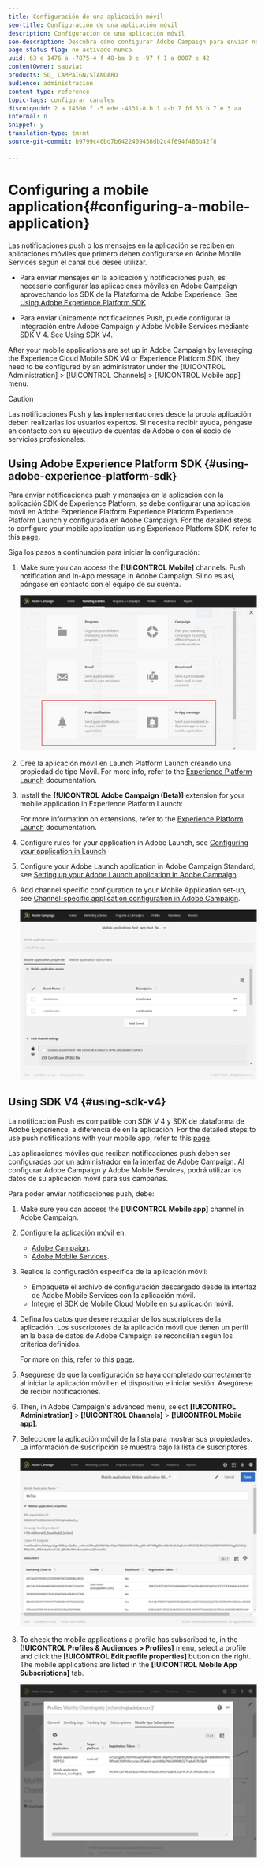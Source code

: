 ```yaml
---
title: Configuración de una aplicación móvil
seo-title: Configuración de una aplicación móvil
description: Configuración de una aplicación móvil
seo-description: Descubra cómo configurar Adobe Campaign para enviar notificaciones push o mensajes en la aplicación mediante SDK V 4 o SDK de plataforma de Experience Platform.
page-status-flag: no activado nunca
uuid: 63 e 1476 a -7875-4 f 48-ba 9 e -97 f 1 a 0007 e 42
contentOwner: sauviat
products: SG_ CAMPAIGN/STANDARD
audience: administración
content-type: reference
topic-tags: configurar canales
discoiquuid: 2 a 14500 f -5 ede -4131-8 b 1 a-b 7 fd 65 b 7 e 3 aa
internal: n
snippet: y
translation-type: tm+mt
source-git-commit: b9799c40bd7b6422409456db2c4f694f486b42f8

---
```



# Configuring a mobile application{#configuring-a-mobile-application}

Las notificaciones push o los mensajes en la aplicación se reciben en aplicaciones móviles que primero deben configurarse en Adobe Mobile Services según el canal que desee utilizar.

* Para enviar mensajes en la aplicación y notificaciones push, es necesario configurar las aplicaciones móviles en Adobe Campaign aprovechando los SDK de la Plataforma de Adobe Experience. See [Using Adobe Experience Platform SDK](#using-adobe-experience-platform-sdk).

* Para enviar únicamente notificaciones Push, puede configurar la integración entre Adobe Campaign y Adobe Mobile Services mediante SDK V 4. See [Using SDK V4](#using-sdk-v4).

After your mobile applications are set up in Adobe Campaign by leveraging the Experience Cloud Mobile SDK V4 or Experience Platform SDK, they need to be configured by an administrator under the [!UICONTROL Administration] &gt; [!UICONTROL Channels] &gt; [!UICONTROL Mobile app] menu.

>[!CAUTION]
>
>Las notificaciones Push y las implementaciones desde la propia aplicación deben realizarlas los usuarios expertos. Si necesita recibir ayuda, póngase en contacto con su ejecutivo de cuentas de Adobe o con el socio de servicios profesionales.

## Using Adobe Experience Platform SDK {#using-adobe-experience-platform-sdk}

Para enviar notificaciones push y mensajes en la aplicación con la aplicación SDK de Experience Platform, se debe configurar una aplicación móvil en Adobe Experience Platform Experience Platform Experience Platform Launch y configurada en Adobe Campaign. For the detailed steps to configure your mobile application using Experience Platform SDK, refer to this [page](https://helpx.adobe.com/campaign/kb/configuring-app-sdkv4.html).

Siga los pasos a continuación para iniciar la configuración:

1. Make sure you can access the **[!UICONTROL Mobile]** channels: Push notification and In-App message in Adobe Campaign. Si no es así, póngase en contacto con el equipo de su cuenta.

   ![](assets/launch_1.png)

1. Cree la aplicación móvil en Launch Platform Launch creando una propiedad de tipo Móvil. For more info, refer to the [Experience Platform Launch](https://aep-sdks.gitbook.io/docs/getting-started/create-a-mobile-property#create-a-new-mobile-property) documentation.
1. Install the **[!UICONTROL Adobe Campaign (Beta)]** extension for your mobile application in Experience Platform Launch:

   For more information on extensions, refer to the [Experience Platform Launch](https://aep-sdks.gitbook.io/docs/using-mobile-extensions/adobe-campaign-standard-beta) documentation.

1. Configure rules for your application in Adobe Launch, see [Configuring your application in Launch](https://helpx.adobe.com/campaign/kb/configuring-app-sdk.html#ConfiguringyourapplicationinLaunch)
1. Configure your Adobe Launch application in Adobe Campaign Standard, see [Setting up your Adobe Launch application in Adobe Campaign](https://helpx.adobe.com/campaign/kb/configuring-app-sdk.html#SettingupyourAdobeLaunchapplicationinAdobeCampaign).
1. Add channel specific configuration to your Mobile Application set-up, see [Channel-specific application configuration in Adobe Campaign](https://helpx.adobe.com/campaign/kb/configuring-app-sdk.html#ChannelspecificapplicationconfigurationinAdobeCampaign).

   ![](assets/launch_2.png)

## Using SDK V4 {#using-sdk-v4}

La notificación Push es compatible con SDK V 4 y SDK de plataforma de Adobe Experience, a diferencia de en la aplicación. For the detailed steps to use push notifications with your mobile app, refer to this [page](https://helpx.adobe.com/campaign/kb/configuring-app-sdkv4.html).

Las aplicaciones móviles que reciban notificaciones push deben ser configuradas por un administrador en la interfaz de Adobe Campaign. Al configurar Adobe Campaign y Adobe Mobile Services, podrá utilizar los datos de su aplicación móvil para sus campañas.

Para poder enviar notificaciones push, debe:

1. Make sure you can access the **[!UICONTROL Mobile app]** channel in Adobe Campaign.
1. Configure la aplicación móvil en:

   * [Adobe Campaign](https://helpx.adobe.com/campaign/kb/configuring-app-sdkv4.html#SettingupamobileapplicationinAdobeCampaign).
   * [Adobe Mobile Services](https://helpx.adobe.com/campaign/kb/configuring-app-sdkv4.html#ConfiguringamobileapplicationinAdobeMobileServices).

1. Realice la configuración específica de la aplicación móvil:

   * Empaquete el archivo de configuración descargado desde la interfaz de Adobe Mobile Services con la aplicación móvil.
   * Integre el SDK de Mobile Cloud Mobile en su aplicación móvil.

1. Defina los datos que desee recopilar de los suscriptores de la aplicación. Los suscriptores de la aplicación móvil que tienen un perfil en la base de datos de Adobe Campaign se reconcilian según los criterios definidos.

   For more on this, refer to this [page](https://helpx.adobe.com/campaign/kb/configuring-app-sdkv4.html#Collectingsubscribersdatafromamobileapplication).

1. Asegúrese de que la configuración se haya completado correctamente al iniciar la aplicación móvil en el dispositivo e iniciar sesión. Asegúrese de recibir notificaciones.
1. Then, in Adobe Campaign's advanced menu, select **[!UICONTROL Administration]** &gt; **[!UICONTROL Channels]** &gt; **[!UICONTROL Mobile app]**.
1. Seleccione la aplicación móvil de la lista para mostrar sus propiedades. La información de suscripción se muestra bajo la lista de suscriptores.

   ![](assets/push_notif_mobile_app.png)

1. To check the mobile applications a profile has subscribed to, in the **[!UICONTROL Profiles & Audiences > Profiles]** menu, select a profile and click the **[!UICONTROL Edit profile properties]** button on the right. The mobile applications are listed in the **[!UICONTROL Mobile App Subscriptions]** tab.

   ![](assets/push_notif_subscriptions.png)